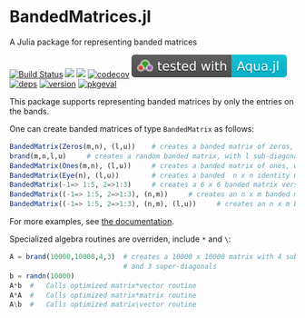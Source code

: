 # BandedMatrices.jl
A Julia package for representing banded matrices

[![Build Status](https://github.com/JuliaLinearAlgebra/BandedMatrices.jl/workflows/CI/badge.svg)](https://github.com/JuliaLinearAlgebra/BandedMatrices.jl/actions)
[![](https://img.shields.io/badge/docs-stable-blue.svg)](https://JuliaLinearAlgebra.github.io/BandedMatrices.jl/stable)
[![](https://img.shields.io/badge/docs-dev-blue.svg)](https://JuliaLinearAlgebra.github.io/BandedMatrices.jl/dev)
[![codecov](https://codecov.io/gh/JuliaLinearAlgebra/BandedMatrices.jl/branch/master/graph/badge.svg)](https://codecov.io/gh/JuliaLinearAlgebra/BandedMatrices.jl)
[![Aqua QA](https://raw.githubusercontent.com/JuliaTesting/Aqua.jl/master/badge.svg)](https://github.com/JuliaTesting/Aqua.jl)
[![deps](https://juliahub.com/docs/General/BandedMatrices/stable/deps.svg)](https://juliahub.com/ui/Packages/General/BandedMatrices?t=2)
[![version](https://juliahub.com/docs/General/BandedMatrices/stable/version.svg)](https://juliahub.com/ui/Packages/General/BandedMatrices)
[![pkgeval](https://juliahub.com/docs/General/BandedMatrices/stable/pkgeval.svg)](https://juliahub.com/ui/Packages/General/BandedMatrices)


This package supports representing banded matrices by only the entries on the
bands.

One can create banded matrices of type `BandedMatrix` as follows:

```julia
BandedMatrix(Zeros(m,n), (l,u))    # creates a banded matrix of zeros, with l sub-diagonals and u super-diagonals
brand(m,n,l,u)     # creates a random banded matrix, with l sub-diagonals and u super-diagonals
BandedMatrix(Ones(m,n), (l,u))     # creates a banded matrix of ones, with l sub-diagonals and u super-diagonals
BandedMatrix(Eye(n), (l,u))        # creates a banded  n x n identity matrix, with l sub-diagonals and u super-diagonals
BandedMatrix(-1=> 1:5, 2=>1:3)     # creates a 6 x 6 banded matrix version of diagm(-1=> 1:5, 2=>1:3)
BandedMatrix((-1=> 1:5, 2=>1:3), (n,m))     # creates an n x m banded matrix with 1 sub-diagonals and u super-diagonals with the specified diagonals
BandedMatrix((-1=> 1:5, 2=>1:3), (n,m), (l,u))     # creates an n x m banded matrix with l sub-diagonals and u super-diagonals with the specified diagonals
```
For more examples, see [the documentation](https://julialinearalgebra.github.io/BandedMatrices.jl/dev/#Creating-banded-matrices).

Specialized algebra routines are overriden, include `*` and `\`:

```julia
A = brand(10000,10000,4,3)  # creates a 10000 x 10000 matrix with 4 sub-diagonals
                            # and 3 super-diagonals
b = randn(10000)
A*b  #   Calls optimized matrix*vector routine
A*A  #   Calls optimized matrix*matrix routine
A\b  #   Calls optimized matrix\vector routine
```
